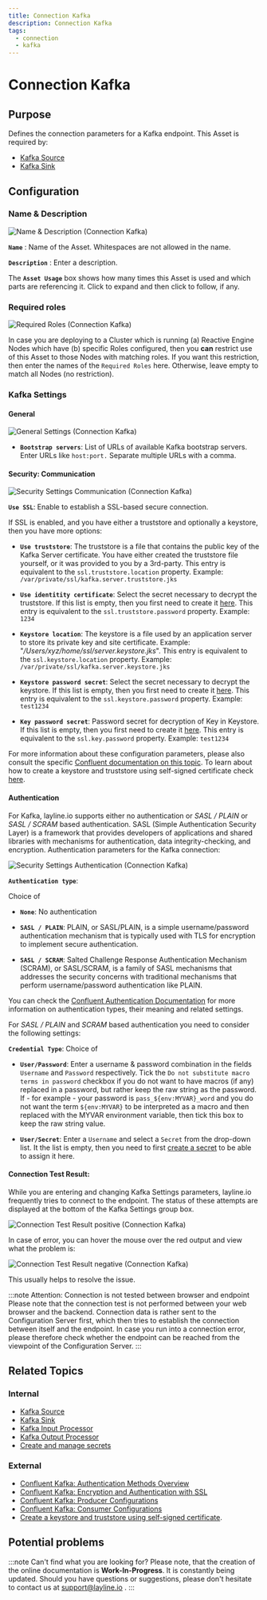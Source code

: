 ```yaml
---
title: Connection Kafka
description: Connection Kafka
tags:
  - connection
  - kafka
---
```


# Connection Kafka


## Purpose

Defines the connection parameters for a Kafka endpoint. This Asset is required by:

* [Kafka Source](/docs/assets/sources/asset-source-kafka)
* [Kafka Sink](/docs/assets/sinks/asset-sink-kafka)

## Configuration

### Name & Description
![Name & Description (Connection Kafka)](./.asset-connection-kafka-images/d524b928.png)

**`Name`** : Name of the Asset. Whitespaces are not allowed in the name.

**`Description`** : Enter a description.

The **`Asset Usage`** box shows how many times this Asset is used and which parts are referencing it. Click to expand and then click to follow, if any.

### Required roles

![Required Roles (Connection Kafka)](./.asset-connection-kafka-images/c2e6ec39.png)

In case you are deploying to a Cluster which is running (a) Reactive Engine Nodes which have (b) specific Roles configured, then you **can** restrict use of this Asset to those Nodes with matching roles.
If you want this restriction, then enter the names of the `Required Roles` here. Otherwise, leave empty to match all Nodes (no restriction).


### Kafka Settings

#### General

![General Settings (Connection Kafka)](./.asset-connection-kafka-images/bea9ffb0.png)

* **`Bootstrap servers`**: List of URLs of available Kafka bootstrap servers. Enter URLs like `host:port.` Separate multiple URLs with a comma.

#### Security: Communication

![Security Settings Communication (Connection Kafka)](./.asset-connection-kafka-images/22dd0741.png)

**`Use SSL`**: Enable to establish a SSL-based secure connection.

If SSL is enabled, and you have either a truststore and optionally a keystore, then you have more options:

* **`Use truststore`**: The truststore is a file that contains the public key of the Kafka Server certificate. You have either created the truststore file yourself, or it was provided to you by a 3rd-party. 
This entry is equivalent to the `ssl.truststore.location` property. 
Example: `/var/private/ssl/kafka.server.truststore.jks`

* **`Use identitity certificate`**: Select the secret necessary to decrypt the truststore. If this list is empty, then you first need to create it [here](/docs/assets/resources/asset-resource-secret).
This entry is equivalent to the `ssl.truststore.password` property.
Example: `1234`

* **`Keystore location`**: The keystore is a file used by an application server to store its private key and site certificate.  Example: "_/Users/xyz/home/ssl/server.keystore.jks_".
This entry is equivalent to the `ssl.keystore.location` property.
Example: `/var/private/ssl/kafka.server.keystore.jks`

* **`Keystore password secret`**: Select the secret necessary to decrypt the keystore. If this list is empty, then you first need to create it [here](/docs/assets/resources/asset-resource-secret).
This entry is equivalent to the `ssl.keystore.password` property.
Example: `test1234`
  
* **`Key password secret`**:  Password secret for decryption of Key in Keystore. If this list is empty, then you first need to create it [here](/docs/assets/resources/asset-resource-secret).
This entry is equivalent to the `ssl.key.password` property.
Example: `test1234`

For more information about these configuration parameters, please also consult the specific [Confluent documentation on this topic](https://docs.confluent.io/platform/current/kafka/authentication_ssl.html).
To learn about how to create a keystore and truststore using self-signed certificate check [here](https://unix.stackexchange.com/questions/347116/how-to-create-keystore-and-truststore-using-self-signed-certificate).


#### Authentication

For Kafka, layline.io supports either no authentication or _SASL / PLAIN_ or _SASL / SCRAM_ based authentication. 
SASL (Simple Authentication Security Layer) is a framework that provides developers of applications and shared libraries with mechanisms for authentication, data integrity-checking, and encryption. 
Authentication parameters for the Kafka connection:

![Security Settings Authentication (Connection Kafka)](./.asset-connection-kafka-images/5a780d01.png)

**`Authentication type`**: 

Choice of
* **`None`**: No authentication

* **`SASL / PLAIN`**: PLAIN, or SASL/PLAIN, is a simple username/password authentication mechanism that is typically used with TLS for encryption to implement secure authentication.

* **`SASL / SCRAM`**: Salted Challenge Response Authentication Mechanism (SCRAM), or SASL/SCRAM, is a family of SASL mechanisms that addresses the security concerns with traditional mechanisms that perform username/password authentication like PLAIN.

You can check the [Confluent Authentication Documentation](https://docs.confluent.io/platform/current/kafka/overview-authentication-methods.html) for more information on authentication types, their meaning and related settings. 

For _SASL / PLAIN_ and _SCRAM_ based authentication you need to consider the following settings:

**`Credential Type`**: Choice of

* **`User/Password`**: Enter a username & password combination in the fields `Username` and `Password` respectively. 
Tick the `Do not substitute macro terms in password` checkbox if you do not want to have macros (if any) replaced in a password, but rather keep the raw string as the password. 
If - for example - your password is `pass_${env:MYVAR}_word` and you do not want the term `${env:MYVAR}` to be interpreted as a macro and then replaced with the MYVAR environment variable, then tick this box to keep the raw string value. 

* **`User/Secret`**: Enter a `Username` and select a `Secret` from the drop-down list. It the list is empty, then you need to first [create a secret](/docs/assets/resources/asset-resource-secret) to be able to assign it here.

#### Connection Test Result:

While you are entering and changing Kafka Settings parameters, layline.io frequently tries to connect to the endpoint.
The status of these attempts are displayed at the bottom of the Kafka Settings group box. 

![Connection Test Result positive (Connection Kafka)](./.asset-connection-kafka-images/f905dfed.png)

In case of error, you can hover the mouse over the red output and view what the problem is:

![Connection Test Result negative (Connection Kafka)](./.asset-connection-kafka-images/e8fd8a47.png)

This usually helps to resolve the issue.

:::note Attention: Connection is not tested between browser and endpoint
Please note that the connection test is not performed between your web browser and the backend. 
Connection data is rather sent to the Configuration Server first, which then tries to establish the connection between itself and the endpoint.
In case you run into a connection error, please therefore check whether the endpoint can be reached from the viewpoint of the Configuration Server. 
:::

## Related Topics

### Internal
* [Kafka Source](/docs/assets/sources/asset-source-kafka)
* [Kafka Sink](/docs/assets/sinks/asset-sink-kafka)
* [Kafka Input Processor](/docs/assets/processors-input/asset-input-kafka)
* [Kafka Output Processor](/docs/assets/processors-output/asset-output-kafka)
* [Create and manage secrets](/docs/assets/resources/asset-resource-secret)

### External
* [Confluent Kafka: Authentication Methods Overview](https://docs.confluent.io/platform/current/kafka/overview-authentication-methods.html)
* [Confluent Kafka: Encryption and Authentication with SSL](https://docs.confluent.io/platform/current/kafka/authentication_ssl.html)
* [Confluent Kafka: Producer Configurations](https://docs.confluent.io/platform/current/installation/configuration/producer-configs.html)
* [Confluent Kafka: Consumer Configurations](https://docs.confluent.io/platform/current/installation/configuration/consumer-configs.html)
* [Create a keystore and truststore using self-signed certificate](https://unix.stackexchange.com/questions/347116/how-to-create-keystore-and-truststore-using-self-signed-certificate).


## Potential problems

:::note Can't find what you are looking for?
Please note, that the creation of the online documentation is **Work-In-Progress**. It is constantly being updated.
Should you have questions or suggestions, please don't hesitate to contact us at support@layline.io .
:::

